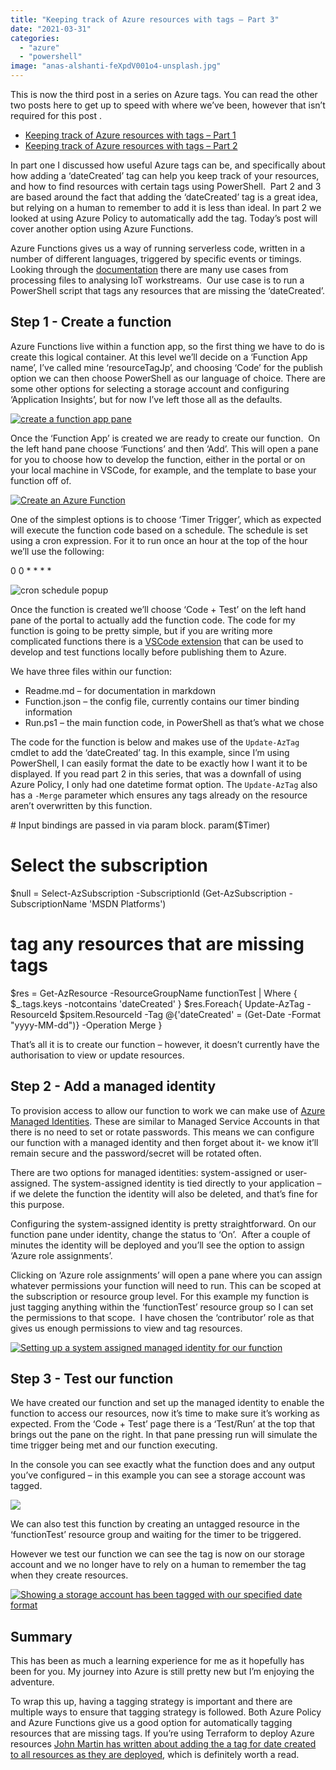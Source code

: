 ```yaml
---
title: "Keeping track of Azure resources with tags – Part 3"
date: "2021-03-31"
categories:
  - "azure"
  - "powershell"
image: "anas-alshanti-feXpdV001o4-unsplash.jpg"
---
```


This is now the third post in a series on Azure tags. You can read the other two posts here to get up to speed with where we’ve been, however that isn’t required for this post .

- [Keeping track of Azure resources with tags – Part 1](https://jesspomfret.com/azure-tags-part1/)
- [Keeping track of Azure resources with tags – Part 2](https://jesspomfret.com/azure-tags-part2/)

In part one I discussed how useful Azure tags can be, and specifically about how adding a ‘dateCreated’ tag can help you keep track of your resources, and how to find resources with certain tags using PowerShell.  Part 2 and 3 are based around the fact that adding the ‘dateCreated’ tag is a great idea, but relying on a human to remember to add it is less than ideal. In part 2 we looked at using Azure Policy to automatically add the tag. Today’s post will cover another option using Azure Functions.

Azure Functions gives us a way of running serverless code, written in a number of different languages, triggered by specific events or timings.  Looking through the [documentation](https://docs.microsoft.com/en-us/azure/azure-functions/functions-overview) there are many use cases from processing files to analysing IoT workstreams.  Our use case is to run a PowerShell script that tags any resources that are missing the ‘dateCreated’.

## Step 1 - Create a function

Azure Functions live within a function app, so the first thing we have to do is create this logical container. At this level we’ll decide on a ‘Function App name’, I’ve called mine ‘resourceTagJp’, and choosing ‘Code’ for the publish option we can then choose PowerShell as our language of choice. There are some other options for selecting a storage account and configuring ‘Application Insights’, but for now I’ve left those all as the defaults.

[![create a function app pane](images/functionApp.png)](https://jesspomfret.com/wp-content/uploads/2021/03/functionApp.png)

Once the ‘Function App’ is created we are ready to create our function.  On the left hand pane choose ‘Functions’ and then ‘Add’. This will open a pane for you to choose how to develop the function, either in the portal or on your local machine in VSCode, for example, and the template to base your function off of.

[![Create an Azure Function](images/CreateFunction-1.png)](https://jesspomfret.com/wp-content/uploads/2021/03/CreateFunction-1.png)

One of the simplest options is to choose ‘Timer Trigger’, which as expected will execute the function code based on a schedule. The schedule is set using a cron expression. For it to run once an hour at the top of the hour we’ll use the following:

0 0 \* \* \* \*

![cron schedule popup](images/cronSchedule.png)

Once the function is created we’ll choose ‘Code + Test’ on the left hand pane of the portal to actually add the function code. The code for my function is going to be pretty simple, but if you are writing more complicated functions there is a [VSCode extension](https://marketplace.visualstudio.com/items?itemName=ms-azuretools.vscode-azurefunctions) that can be used to develop and test functions locally before publishing them to Azure.

We have three files within our function:

- Readme.md – for documentation in markdown
- Function.json – the config file, currently contains our timer binding information
- Run.ps1 – the main function code, in PowerShell as that’s what we chose

The code for the function is below and makes use of the `Update-AzTag` cmdlet to add the ‘dateCreated’ tag. In this example, since I’m using PowerShell, I can easily format the date to be exactly how I want it to be displayed. If you read part 2 in this series, that was a downfall of using Azure Policy, I only had one datetime format option. The `Update-AzTag` also has a `-Merge` parameter which ensures any tags already on the resource aren’t overwritten by this function.

\# Input bindings are passed in via param block.
param($Timer)

# Select the subscription
$null = Select-AzSubscription -SubscriptionId (Get-AzSubscription -SubscriptionName 'MSDN Platforms')

# tag any resources that are missing tags
$res =  Get-AzResource -ResourceGroupName functionTest | Where { $\_.tags.keys -notcontains 'dateCreated' }
$res.Foreach{
    Update-AzTag -ResourceId $psitem.ResourceId -Tag @{'dateCreated' = (Get-Date -Format "yyyy-MM-dd")} -Operation Merge
}

That’s all it is to create our function – however, it doesn’t currently have the authorisation to view or update resources.

## Step 2 - Add a managed identity

To provision access to allow our function to work we can make use of [Azure Managed Identities](https://docs.microsoft.com/en-us/azure/app-service/overview-managed-identity?tabs=dotnet). These are similar to Managed Service Accounts in that there is no need to set or rotate passwords. This means we can configure our function with a managed identity and then forget about it- we know it’ll remain secure and the password/secret will be rotated often.

There are two options for managed identities: system-assigned or user-assigned. The system-assigned identity is tied directly to your application – if we delete the function the identity will also be deleted, and that’s fine for this purpose.

Configuring the system-assigned identity is pretty straightforward. On our function pane under identity, change the status to ‘On’.  After a couple of minutes the identity will be deployed and you’ll see the option to assign ‘Azure role assignments’.

Clicking on ‘Azure role assignments’ will open a pane where you can assign whatever permissions your function will need to run. This can be scoped at the subscription or resource group level. For this example my function is just tagging anything within the ‘functionTest’ resource group so I can set the permissions to that scope.  I have chosen the ‘contributor’ role as that gives us enough permissions to view and tag resources.

[![Setting up a system assigned managed identity for our function](images/ManagedIdentity.png)](https://jesspomfret.com/wp-content/uploads/2021/03/ManagedIdentity.png)

## Step 3 - Test our function

We have created our function and set up the managed identity to enable the function to access our resources, now it’s time to make sure it’s working as expected. From the ‘Code + Test’ page there is a ‘Test/Run’ at the top that brings out the pane on the right. In that pane pressing run will simulate the time trigger being met and our function executing.

In the console you can see exactly what the function does and any output you’ve configured – in this example you can see a storage account was tagged.

[![](images/TestFunction-1.png)](https://jesspomfret.com/wp-content/uploads/2021/03/TestFunction-1.png)

We can also test this function by creating an untagged resource in the ‘functionTest’ resource group and waiting for the timer to be triggered.

However we test our function we can see the tag is now on our storage account and we no longer have to rely on a human to remember the tag when they create resources.

[![Showing a storage account has been tagged with our specified date format](images/storageAccountFunctionTagged.png)](https://jesspomfret.com/wp-content/uploads/2021/03/storageAccountFunctionTagged.png)

## Summary

This has been as much a learning experience for me as it hopefully has been for you. My journey into Azure is still pretty new but I’m enjoying the adventure.

To wrap this up, having a tagging strategy is important and there are multiple ways to ensure that tagging strategy is followed. Both Azure Policy and Azure Functions give us a good option for automatically tagging resources that are missing tags. If you’re using Terraform to deploy Azure resources [John Martin has written about adding the a tag for date created to all resources as they are deployed](https://jqmartin.info/2021/03/02/terraform-timestamps-and-tagging/), which is definitely worth a read.
